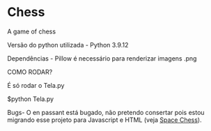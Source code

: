 # Chess
A game of chess

Versão do python utilizada - Python 3.9.12

Dependências - Pillow é necessário para renderizar imagens .png

COMO RODAR?

É só rodar o Tela.py

$python Tela.py

Bugs-
O en passant está bugado, não pretendo consertar pois estou migrando esse projeto para Javascript e HTML (veja [Space Chess](https://github.com/GabrirelBRAA/SpaceChess)).


